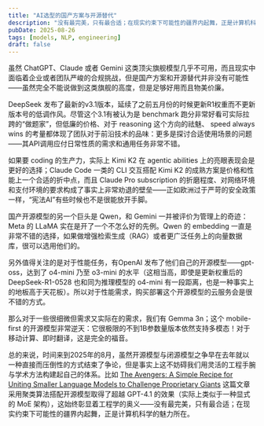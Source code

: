 ```yaml
---
title: "AI选型的国产方案与开源替代"
description: "没有最完美，只有最合适；在现实约束下可能性的疆界内起舞，正是计算机科学的魅力所在~"
pubDate: 2025-08-26
tags: [models, NLP, engineering]
draft: false
---
```


虽然 ChatGPT、Claude 或者 Gemini 这类顶尖旗舰模型几乎不可用，而且现实中面临着企业或者团队严峻的合规挑战，但是国产方案和开源替代并非没有可能性——虽然完全不能说做到这类旗舰的高度，但是足够好用而且物美价廉。

DeepSeek 发布了最新的v3.1版本，延续了之前五月份的时候更新R1权重而不更新版本号的低调作风。尽管这个3.1有被认为是 benchmark 跑分非常好看可实际拉跨的“做题家”，但低廉的价格、对于 reasoning 这个方向的祛魅、 speed always wins 的考量都体现了团队对于前沿技术的品味：更多是探讨合适使用场景的问题——其API调用应付日常性质的需求和通用任务非常不错。

如果要 coding 的生产力，实际上 Kimi K2 在 agentic abilities 上的亮眼表现会是更好的选择；Claude Code 一类的 CLI 交互搭配 Kimi K2 的成熟方案是价格和性能上一个合适的折中点，而且 Claude Pro subscription 的折磨程度、对网络环境和支付环境的要求构成了事实上非常劝退的壁垒——正如欧洲过于严苛的安全政策一样，“宪法AI”有些时候也不是很能放开手脚。

国产开源模型的另一个巨头是 Qwen，和 Gemini 一并被评价为管理上的奇迹：Meta 的 LLaMA 实在是开了一个不怎么好的先例。Qwen 的 embedding 一直是非常不错的选择，如果做增强检索生成（RAG）或者更广泛任务上的向量数据库，很可以选用他们的。

另外值得关注的是对于性能任务，有OpenAI 发布了他们自己的开源模型——gpt-oss，达到了 o4-mini 乃至 o3-mini 的水平（这相当高，即使是更新权重后的 DeepSeek-R1-0528 也和同为推理模型的 o4-mini 有一段距离，也是一种事实上的地板高于天花板）。所以对于性能需求，购买部署这个开源模型的云服务会是很不错的方式。

那么对于一些很细微但需求又实际在的需求，我们有 Gemma 3n；这个 mobile-first 的开源模型非常逆天：它很极限的不到1B参数量版本依然支持多模态！对于移动计算、即时翻译，这是完全的福音。

总的来说，时间来到2025年的8月，虽然开源模型与闭源模型之争早在去年就以一种直接而压倒性的方式结束了争论，但是事实上这不妨碍我们用灵活的工程手腕与学术方法构建起自己的体系。比如 [The Avengers: A Simple Recipe for Uniting Smaller Language Models to Challenge Proprietary Giants](https://arxiv.org/html/2505.19797v1) 这篇文章采用聚类算法搭配开源模型取得了超越 GPT-4.1 的效果（实际上类似于一种显式的 MoE 架构），这始终彰显着工程学的奥义——没有最完美，只有最合适；在现实约束下可能性的疆界内起舞，正是计算机科学的魅力所在。

